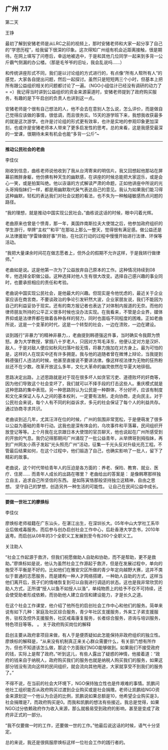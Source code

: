 ## 广州 7.17

第二天

王铮

最初了解到安猪老师是从LRC之前的视频上，那时安猪老师和大家一起分享了自己的“学思历程”，给我留下很深的印象。这次得知广州组有机会近距离接触，很是期待。在网上填写了问卷后，幸运地被选中，于是和其他几位同学一起来到多背一公斤霸气侧漏的办公楼。（那是毛爷爷的旧址，我会乱说吗……）

和传统讲座形式不同，我们是以讨论组的方式进行的，有点像“所有人帮所有人”的感觉，大家各自提出问题，然后一起探讨。虽然只是短短两三个小时，但基本上把所有跟公益组织相关的问题都讨论了一遍。（NGO小组估计已经没有调研的动力了= =）我记得当时讲到公益组织的资金来源渠道时，安猪老师提到了政府购买服务，有趣的是下午启创的负责人也讲到这一点。

安猪老师是个很有自己想法的人，他不会去在意别人怎么说，怎么评价，而是做自己觉得应该做的事情，很低调，而且很务实。15天的游学班下来，我想我收获最多的就是这次游学。也许是讨论组的形式更有效率，也许是实地的参观印象更加深刻，也或许是安猪老师本人带来了更多启发性的思考。总的来看，这是我感受最深的一堂课，很期待未来有机会也能“多背一公斤”~

***

**推动公民社会的老曲**

李佳仪

刚收到信息，曲栋老师说他收到了我从台湾寄来的明信片。我又回想起他那站在屏幕前微胖身躯，他仿佛有种天生的幽默感，在讲座的时候总能把大家逗乐，或是会心一笑，或是拍案叫绝。他以诙谐的方式解读严肃的命题，正如他讲座中所说的光头哥拇指妹们一样，都是用幽默取代戾气表达自己的意见。我认为如果我们能习得这种幽默，轻松的表达我们对社会议题的看法，也不失为一种触碰敏感热点问题的路径。

“我的理想，就是推动中国实现公民社会。”曲栋说这话的时候，眼中闪着光辉。

老曲原来也曾是个愤青，那一年，美国炸南斯拉夫大使馆之后，他参加政府组织的学生游行，举牌“主权”“和平”在那站上那么一整天，觉得很有满足感。做公益还是从法律援助“学雷锋做好事”开始，在社区行动的过程中慢慢开始进行法律、环保等活动。

“我把大量课余时间花在做志愿者上，但外企的假期不允许这样，于是我转行做律师。”

老曲如是说。这是他第一次为了公益放弃自己原本的工作。这种情况持续到08年，他选择全职做公益。这种选择对他人生有很大改变。选择自己感兴趣的事业同时，也要承担相应的责任和考验。

老曲说中国实现公民社会，是他最大的兴趣。但现实是令他忧虑的，最近关于企业家应该在商言商，不要谈政治的争论引发轩然大波，企业家朋友说，我们不能因为自己的利益妥协于现实。还有的南方报记者也表达了对体制内报道的无奈。而他的律师朋友所持的公平正义很多时候也没办法实现。在我看来，不管是企业界，媒体界抑或是法律界都在做着各种各样的努力，同时也面临不同程度的困难。正如老曲所说，这是一个变革的时代，这是一个转型的社会，一边在溃败，一边在建设。

谈到践行“非暴力”的精神非暴力，，老曲提到韩德强这件事，当时确实令我颇为愤怒。身为大学教授，掌掴八十岁老人，只因对方骂毛泽东，他便认定对方是汉奸、敌人，于是对敌人便应如秋风扫落叶般无情，将暴力施加在对方身上。最为可怕的是，这样的人在现实中还有许多拥趸。我与他的追随者曾在微博上辩论，当我提到韩德强打人违法的时候，他甚至直接说不要讲法律。像这样视法律为无物的狂热粉丝还不在少数。改革开放这么多年，文化大革命的幽灵依然在华夏大地徘徊。

思路决定出路，上述思路就是对于现在很多坏人如贪官污吏、道德败坏的奸商等，因为他们导致这个社会变坏了，我们就可以不择手段的打击这些人。重庆模式就是这种思路的集中表现。另一种思路则认为公民是一种群体，不分好坏，应该有制度和文化来保证人与人之间的基本权利，一定要有法制，走向协商，走向民主。对于公民社会来说，每个人有不同的利益诉求，多元的社会保证了每个人的利益共存。通过协商寻求共识。

老曲谈到近几年，尤其汪洋在位的时候，广州的氛围非常宽松，于是便萌发了很多以公益为基础的青年行动。这我也是深有体会的，乌坎事件和平落幕，民间组织开放登记等等。上个月我在北京跟日本大使馆的官员聊天，他也说起在广州所感受到的开放的气息。我仍记得那期间广州涌现了一批公益青年，从举牌哥到拇指妹，再到广州网友小燕子发起“光头照亮广州”活动，征集一千光头反对升级光亮工程。不管最后结果如何，在这个过程中，他们锻造了自己，也确实影响了一批人，留下了精彩的故事。

老曲说，这个时代带给青年人的压迫是各方面的：养老、保险、教育、就业、医疗、住房……
而青年人成长的出路在哪里？
老曲给出的答案是：
是像韩寒那样独立自主，追求自己所坚信的东西。
是如陈寅恪那般坚持独立这精神，自由之思想。
坚守自己的梦想，创造另外一种生活的可能性。 
让自己在民间公益中成长。

***

**要做一世社工的廖焕标**

李佳仪

廖焕标老师祖籍在广东汕头，在湛江出生，在深圳长大。05年中山大学社工系毕业后做戒毒服务。而后参与创办启创社会工作中心，后赴香港大学念书，2010年返粤。而启创从08年的3个全职义工发展到至今有260个全职义工。

关注助人

“社会工作起源于救济，但我们祝愿做助人自助和协助，而不是帮助，更不是救助。”廖焕标如是说，他认为虽然社会工作源起于救济，但是在发展过程中，单向的施受不平衡是不好的。比如他们在雅安灾区所做的青少年定向越野大赛，这并不类似于普通的志愿服务，而是建构一种人才网络搭建，一种助人自助的方式，这样当他们离开后，孩子们的情绪恢复到可以自我进行调适的状态。这也是我非常欣赏的助人方式，正所谓“授人以鱼不如授人以渔”，单纯物质上的给予不仅不可持续，还会使受助者形成依赖，而协助他人建立自信和建设能力，才是长久之道。

在这个社会工作课堂，他介绍了他所在的启创社会工作中心和他们的服务。简单来说有如下几种：家庭及社区综合服务，青少年社区支援服务，外来工子弟支援服务，驻校及控外支援服务，社区戒毒康复服务，长者综合服务，咨询与培训服务，特色项目等等。
。
关于政府购买岗位的解释

启创主要从政府拿项目来做，有人于是便质疑如此怎能保持非政府组织的独立性。廖焕标的解释是，“从来没有机制真正来关心群众需要什么，有关部门想有所作为，但也不知道该怎么做，那这个方面我们NGO能够做到。如果我们不接受政府的钱，实际上是帮了政府。”听到这儿，有些人露出了疑惑的神情，他接着道：“政府的钱来自于纳税人，政府购买我们的服务也就是纳税人购买我们的服务，如果这部分钱没有流向这样的民间组织，就会流向其他用途，大家就享受不到我们的服务了。”

不得不说，在当前的社会大环境下，NGO保持独立性也是件艰难的事情。凯鹏问他社工组织能否从政府购买过渡到企业购买或是社会捐赠。老师让凯鹏给NGO资金来源划定一个他认为合适的比例，凯鹏说如果总额是10，他希望企业购买是3，社会捐赠是7，而政府购买是0。而我和凯鹏的想法有些接近。我总是觉得，如果NGO过分依赖政府作为收入来源，那么就极易受到政府的影响，甚至是变成了政府非正式的一部分。

“我不仅要做一时的工作，还要做一世的工作。”他最后说这话的时候，语气十分坚定。

总的来说，我还是很佩服廖焕标这样一位社会工作的践行者的。